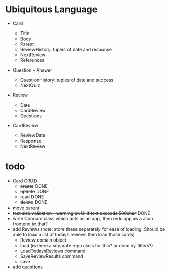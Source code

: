 # Ubiquitous Language
* Card
	* Title
	* Body
	* Parent
	* ReviewHistory: tuples of date and response
	* NextReview
	* References

* Question - Answer
	* QuestionHistory: tuples of date and success
	* NextQuiz

* Review
	* Date
	* CardReview
	* Questions

* CardReview
	* ReviewDate
	* Response
	* NextReview


# todo
* Card CRUD
	* ~~create~~ DONE
	* ~~update~~ DONE
	* ~~read~~ DONE
	* ~~delete~~ DONE
* move parent
* ~~text size validation - warning on UI if text exceeds 500char~~ DONE
* write Concard class which acts as an app, then redo app as a Json frontend to that?
* add Reviews (note: store these separately for ease of loading. Should be able to load a list of todays reviews then load those cards)
	* Review domain object
	* load (is there a separate repo class for this? or done by filters?)
	* LoadTodaysReviews command
	* SaveReviewResults command
	* save
* add questions

